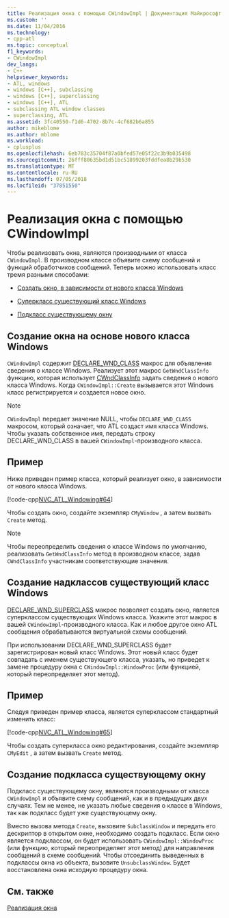 ```yaml
---
title: Реализация окна с помощью CWindowImpl | Документация Майкрософт
ms.custom: ''
ms.date: 11/04/2016
ms.technology:
- cpp-atl
ms.topic: conceptual
f1_keywords:
- CWindowImpl
dev_langs:
- C++
helpviewer_keywords:
- ATL, windows
- windows [C++], subclassing
- windows [C++], superclassing
- windows [C++], ATL
- subclassing ATL window classes
- superclassing, ATL
ms.assetid: 3fc40550-f1d6-4702-8b7c-4cf682b6a855
author: mikeblome
ms.author: mblome
ms.workload:
- cplusplus
ms.openlocfilehash: 6eb783c35704f87a0bfed57e05f22c3b9b035498
ms.sourcegitcommit: 26fff80635bd1d51bc51899203fddfea8b29b530
ms.translationtype: MT
ms.contentlocale: ru-RU
ms.lasthandoff: 07/05/2018
ms.locfileid: "37851550"
---
```

# <a name="implementing-a-window-with-cwindowimpl"></a>Реализация окна с помощью CWindowImpl
Чтобы реализовать окна, являются производными от класса `CWindowImpl`. В производном классе объявите схему сообщений и функций обработчиков сообщений. Теперь можно использовать класс тремя разными способами:  
  
-   [Создать окно, в зависимости от нового класса Windows](#_atl_creating_a_window_based_on_a_new_windows_class)  
  
-   [Суперкласс существующий класс Windows](#_atl_superclassing_an_existing_windows_class)  
  
-   [Подкласс существующему окну](#_atl_subclassing_an_existing_window)  
  
##  <a name="_atl_creating_a_window_based_on_a_new_windows_class"></a> Создание окна на основе нового класса Windows  
 `CWindowImpl` содержит [DECLARE_WND_CLASS](reference/window-class-macros.md#declare_wnd_class) макрос для объявления сведения о классе Windows. Реализует этот макрос `GetWndClassInfo` функцию, которая использует [CWndClassInfo](../atl/reference/cwndclassinfo-class.md) задать сведения о нового класса Windows. Когда `CWindowImpl::Create` вызывается этот Windows класс регистрируется и создается новое окно.  
  
> [!NOTE]
>  `CWindowImpl` передает значение NULL, чтобы `DECLARE_WND_CLASS` макросом, который означает, что ATL создаст имя класса Windows. Чтобы указать собственное имя, передать строку DECLARE_WND_CLASS в вашей `CWindowImpl`-производного класса.  
  
## <a name="example"></a>Пример  
 Ниже приведен пример класса, который реализует окно, в зависимости от нового класса Windows.  
  
 [!code-cpp[NVC_ATL_Windowing#64](../atl/codesnippet/cpp/implementing-a-window-with-cwindowimpl_1.h)]  
  
 Чтобы создать окно, создайте экземпляр `CMyWindow` , а затем вызвать `Create` метод.  
  
> [!NOTE]
>  Чтобы переопределить сведения о классе Windows по умолчанию, реализовать `GetWndClassInfo` метод в производном классе, задав `CWndClassInfo` участникам соответствующие значения.  
  
##  <a name="_atl_superclassing_an_existing_windows_class"></a> Создание надклассов существующий класс Windows  
 [DECLARE_WND_SUPERCLASS](reference/window-class-macros.md#declare_wnd_superclass) макрос позволяет создать окно, является суперклассом существующих Windows класса. Укажите этот макрос в вашей `CWindowImpl`-производного класса. Как и любое другое окно ATL сообщения обрабатываются виртуальной схемы сообщений.  
  
 При использовании DECLARE_WND_SUPERCLASS будет зарегистрирован новый класс Windows. Этот новый класс будет совпадать с именем существующего класса, указать, но приведет к замене процедуру окна с `CWindowImpl::WindowProc` (или функцией, который переопределяет этот метод).  
  
## <a name="example"></a>Пример  
 Следуя приведен пример класса, является суперклассом стандартный изменить класс:  
  
 [!code-cpp[NVC_ATL_Windowing#65](../atl/codesnippet/cpp/implementing-a-window-with-cwindowimpl_2.h)]  
  
 Чтобы создать суперкласса окно редактирования, создайте экземпляр `CMyEdit` , а затем вызвать `Create` метод.  
  
##  <a name="_atl_subclassing_an_existing_window"></a> Создание подкласса существующему окну  
 Подкласс существующему окну, являются производными от класса `CWindowImpl` и объявите схему сообщений, как и в предыдущих двух случаях. Тем не менее, не указать любые сведения о классе в Windows, так как подкласс будет уже существующему окну.  
  
 Вместо вызова метода `Create`, вызовите `SubclassWindow` и передать его дескриптор в открытом окне, необходимо создать подкласс. Если окно является подклассом, он будет использовать `CWindowImpl::WindowProc` (или функцию, который переопределяет этот метод) для направления сообщений в схеме сообщений. Чтобы отсоединить выведенных в подклассы окна из объекта, вызовите `UnsubclassWindow`. Будет восстановлена окна исходную процедуру окна.  
  
## <a name="see-also"></a>См. также  
 [Реализация окна](../atl/implementing-a-window.md)

